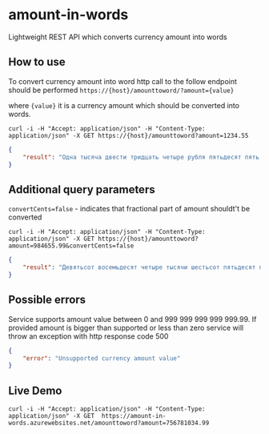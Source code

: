 # amount-in-words
Lightweight REST API which converts currency amount into words

## How to use
To convert currency amount into word http call to the follow endpoint should be performed `https://{host}/amounttoword/?amount={value}`

where `{value}` it is a currency amount which should be converted into words.

`curl -i -H "Accept: application/json" -H "Content-Type: application/json" -X GET https://{host}/amounttoword?amount=1234.55`

```json
{
    "result": "Одна тысяча двести тридцать четыре рубля пятьдесят пять копеек"
}
```

## Additional query parameters
`convertCents=false` - indicates that fractional part of amount shouldt't be converted

`curl -i -H "Accept: application/json" -H "Content-Type: application/json" -X GET https://{host}/amounttoword?amount=984655.99&convertCents=false`

```json
{
    "result": "Девятьсот восемьдесят четыре тысячи шестьсот пятьдесят пять рублей 99 копеек"
}
```

## Possible errors
Service supports amount value between 0 and 999 999 999 999 999.99. If provided amount is bigger than supported or less than zero service will throw an exception with http response code 500
```json
{
    "error": "Unsupported currency amount value"
}
```

## Live Demo

`curl -i -H "Accept: application/json" -H "Content-Type: application/json" -X GET  https://amount-in-words.azurewebsites.net/amounttoword?amount=756781034.99`



